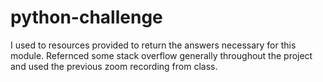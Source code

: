 # python-challenge

I used to resources provided to return the answers necessary for this module. 
Refernced some stack overflow generally throughout the project and used the previous 
zoom recording from class. 
